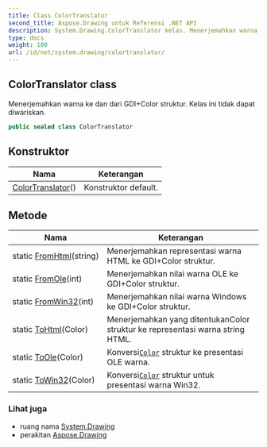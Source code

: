 ```yaml
---
title: Class ColorTranslator
second_title: Aspose.Drawing untuk Referensi .NET API
description: System.Drawing.ColorTranslator kelas. Menerjemahkan warna ke dan dari GDIColor struktur. Kelas ini tidak dapat diwariskan.
type: docs
weight: 100
url: /id/net/system.drawing/colortranslator/
---
```

## ColorTranslator class

Menerjemahkan warna ke dan dari GDI+Color struktur. Kelas ini tidak dapat diwariskan.

```csharp
public sealed class ColorTranslator
```

## Konstruktor

| Nama | Keterangan |
| --- | --- |
| [ColorTranslator](colortranslator/)() | Konstruktor default. |

## Metode

| Nama | Keterangan |
| --- | --- |
| static [FromHtml](../../system.drawing/colortranslator/fromhtml/)(string) | Menerjemahkan representasi warna HTML ke GDI+Color struktur. |
| static [FromOle](../../system.drawing/colortranslator/fromole/)(int) | Menerjemahkan nilai warna OLE ke GDI+Color struktur. |
| static [FromWin32](../../system.drawing/colortranslator/fromwin32/)(int) | Menerjemahkan nilai warna Windows ke GDI+Color struktur. |
| static [ToHtml](../../system.drawing/colortranslator/tohtml/)(Color) | Menerjemahkan yang ditentukanColor struktur ke representasi warna string HTML. |
| static [ToOle](../../system.drawing/colortranslator/toole/)(Color) | Konversi[`Color`](../color/) struktur ke presentasi OLE warna. |
| static [ToWin32](../../system.drawing/colortranslator/towin32/)(Color) | Konversi[`Color`](../color/) struktur untuk presentasi warna Win32. |

### Lihat juga

* ruang nama [System.Drawing](../../system.drawing/)
* perakitan [Aspose.Drawing](../../)


